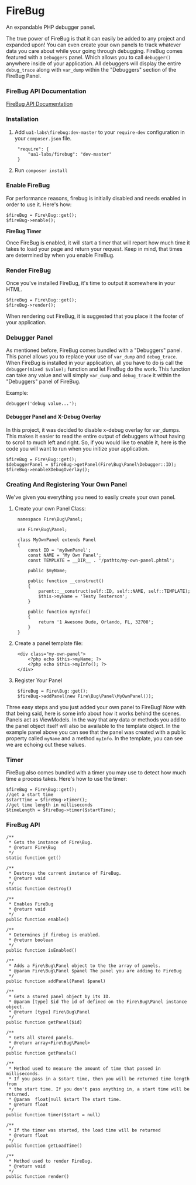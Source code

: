 # FireBug
An expandable PHP debugger panel.

The true power of FireBug is that it can easily be added to any project and expanded upon! You can even create your own panels to track whatever data you care about while your going through debugging. FireBug comes featured with a `Debuggers` panel. Which allows you to call `debugger()` anywhere inside of your application. All debuggers will display the entire `debug_trace` along with `var_dump` within the "Debuggers" section of the FireBug Panel.

### FireBug API Documentation

[FireBug API Documentation](https://ua1.us/open-source/firebug/api/)

### Installation

1. Add `ua1-labs\firebug:dev-master` to your `require-dev` configuration in your `composer.json` file.

        "require": {
            "ua1-labs/firebug": "dev-master"
        }

2. Run `composer install`

### Enable FireBug

For performance reasons, firebug is initially disabled and needs enabled in order to use it. Here's how:

    $fireBug = Fire\Bug::get();
    $fireBug->enable();

**FireBug Timer**

Once FireBug is enabled, it will start a timer that will report how much time it takes to load your page and return your request. Keep in mind, that times are determined by when you enable FireBug.

### Render FireBug

Once you've installed FireBug, it's time to output it somewhere in your HTML.

    $fireBug = Fire\Bug::get();
    $fireBug->render();

When rendering out FireBug, it is suggested that you place it the footer of your application.

### Debugger Panel

As mentioned before, FireBug comes bundled with a "Debuggers" panel. This panel allows you to replace your use of `var_dump` and `debug_trace`. When FireBug is installed in your application, all you have to do is call the `debugger(mixed $value);` function and let FireBug do the work. This function can take any value and will simply `var_dump` and `debug_trace` it within the "Debuggers" panel of FireBug.

Example:

    debugger('debug value...');

#### Debugger Panel and X-Debug Overlay

In this project, it was decided to disable x-debug overlay for var_dumps. This makes it easier to read the entire output of debuggers without having to scroll to much left and right. So, if you would like to enable it, here is the code you will want to run when you initize your application.

    $fireBug = Fire\Bug::get();
    $debuggerPanel = $fireBug->getPanel(Fire\Bug\Panel\Debugger::ID);
    $fireBug->enableXDebugOverlay();

### Creating And Registering Your Own Panel

We've given you everything you need to easily create your own panel.

1. Create your own Panel Class:

        namespace Fire\Bug\Panel;

        use Fire\Bug\Panel;

        class MyOwnPanel extends Panel
        {
            const ID = 'myOwnPanel';
            const NAME = 'My Own Panel';
            const TEMPLATE = __DIR__ . '/pathto/my-own-panel.phtml';

            public $myName;

            public function __construct()
            {
                parent::__construct(self::ID, self::NAME, self::TEMPLATE);
                $this->myName = 'Testy Testerson';
            }

            public function myInfo()
            {
                return '1 Awesome Dude, Orlando, FL, 32708';
            }
        }

2. Create a panel template file:

        <div class="my-own-panel">
            <?php echo $this->myName; ?>
            <?php echo $this->myInfo(); ?>
        </div>

3. Register Your Panel

        $fireBug = Fire\Bug::get();
        $fireBug->addPanel(new Fire\Bug\Panel\MyOwnPanel());

Three easy steps and you just added your own panel to FireBug! Now with that being said, here is some info about how it works behind the scenes. Panels act as ViewModels. In the way that any data or methods you add to the panel object itself will also be available to the template object. In the example panel above you can see that the panel was created with a public property called `myName` and a method `myInfo`. In the template, you can see we are echoing out these values.

### Timer

FireBug also comes bundled with a timer you may use to detect how much time a process takes. Here's how to use the timer:

    $fireBug = Fire\Bug::get();
    //get a start time
    $startTime = $fireBug->timer();
    //get time length in milliseconds
    $timeLength = $fireBug->timer($startTime);

### FireBug API

    /**
     * Gets the instance of Fire\Bug.
     * @return Fire\Bug
     */
    static function get()

    /**
     * Destroys the current instance of FireBug.
     * @return void
     */
    static function destroy()

    /**
     * Enables FireBug
     * @return void
     */
    public function enable()

    /**
     * Determines if firebug is enabled.
     * @return boolean
     */
    public function isEnabled()

    /**
     * Adds a Fire\Bug\Panel object to the the array of panels.
     * @param Fire\Bug\Panel $panel The panel you are adding to FireBug
     */
    public function addPanel(Panel $panel)

    /**
     * Gets a stored panel object by its ID.
     * @param [type] $id The id of defined on the Fire\Bug\Panel instance object.
     * @return [type] Fire\Bug\Panel
     */
    public function getPanel($id)

    /**
     * Gets all stored panels.
     * @return array<Fire\Bug\Panel>
     */
    public function getPanels()

    /**
     * Method used to measure the amount of time that passed in milliseconds.
     * If you pass in a $start time, then you will be returned time length from
     * the start time. If you don't pass anything in, a start time will be returned.
     * @param  float|null $start The start time.
     * @return float
     */
    public function timer($start = null)

    /**
     * If the timer was started, the load time will be returned
     * @return float
     */
    public function getLoadTime()

    /**
     * Method used to render FireBug.
     * @return void
     */
    public function render()
